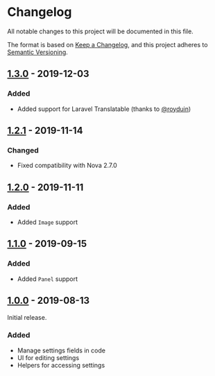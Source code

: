 # Changelog

All notable changes to this project will be documented in this file.

The format is based on [Keep a Changelog](https://keepachangelog.com/en/1.0.0/),
and this project adheres to [Semantic Versioning](https://semver.org/spec/v2.0.0.html).

## [1.3.0] - 2019-12-03

### Added

- Added support for Laravel Translatable (thanks to [@royduin](https://github.com/royduin))

## [1.2.1] - 2019-11-14

### Changed

- Fixed compatibility with Nova 2.7.0

## [1.2.0] - 2019-11-11

### Added

- Added `Image` support

## [1.1.0] - 2019-09-15

### Added

- Added `Panel` support

## [1.0.0] - 2019-08-13

Initial release.

### Added

- Manage settings fields in code
- UI for editing settings
- Helpers for accessing settings

[1.3.0]: https://github.com/optimistdigital/nova-settings/compare/1.2.1...1.3.0
[1.2.1]: https://github.com/optimistdigital/nova-settings/compare/1.2.0...1.2.1
[1.2.0]: https://github.com/optimistdigital/nova-settings/compare/1.1.0...1.2.0
[1.1.0]: https://github.com/optimistdigital/nova-settings/compare/1.0.0...1.1.0
[1.0.0]: https://github.com/optimistdigital/nova-settings/releases/tag/1.0.0
